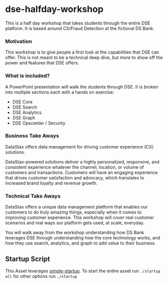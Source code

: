 # dse-halfday-workshop

This is a half day workshop that takes students through the entire DSE platform. It is based around CX/Fraud Detection at the fictional DS Bank.

### Motivation

This workshop is to give people a first look at the capabilities that DSE can offer. This is not meant to be a technical deep dive, but more to show off the power and features that DSE offers.

### What is included?

A PowerPoint presentation will walk the students through DSE. It is broken into multiple sections each with a hands on exercise:

* DSE Core
* DSE Search
* DSE Analytics
* DSE Graph
* DSE Opscenter / Security

### Business Take Aways

DataStax offers data management for driving customer experience (CX) solutions. 

DataStax-powered solutions deliver a highly personalized, responsive, and consistent experience whatever the channel, location, or volume of customers and transactions. Customers will have an engaging experience that drives customer satisfaction and advocacy, which translates to increased brand loyalty and revenue growth.

### Technical Take Aways

DataStax offers a unique data management platform that enables our customers to do truly amazing things, especially when it comes to improving customer experience. This workshop will cover real customer scenarios and real ways our platform gets used, at scale, everyday. 

You will walk away from the workshop understanding how DS Bank leverages DSE through understanding how the core technology works, and how they use search, analytics, and graph to add value to their business. 

## Startup Script

This Asset leverages
[simple-startup](https://github.com/jshook/simple-startup). To start the entire
asset run `./startup all` for other options run `./startup`
